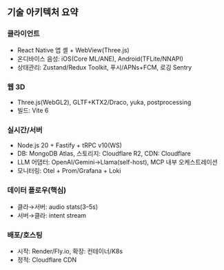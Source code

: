 ## 기술 아키텍처 요약

### 클라이언트
- React Native 앱 셸 + WebView(Three.js)
- 온디바이스 음성: iOS(Core ML/ANE), Android(TFLite/NNAPI)
- 상태관리: Zustand/Redux Toolkit, 푸시/APNs+FCM, 로깅 Sentry

### 웹 3D
- Three.js(WebGL2), GLTF+KTX2/Draco, yuka, postprocessing
- 빌드: Vite 6

### 실시간/서버
- Node.js 20 + Fastify + tRPC v10(WS)
- DB: MongoDB Atlas, 스토리지: Cloudflare R2, CDN: Cloudflare
- LLM 어댑터: OpenAI/Gemini→Llama(self-host), MCP 내부 오케스트레이션
- 모니터링: Otel + Prom/Grafana + Loki

### 데이터 플로우(핵심)
- 클라→서버: audio stats(3–5s)
- 서버→클라: intent stream

### 배포/호스팅
- 시작: Render/Fly.io, 확장: 컨테이너/K8s
- 정적: Cloudflare CDN
